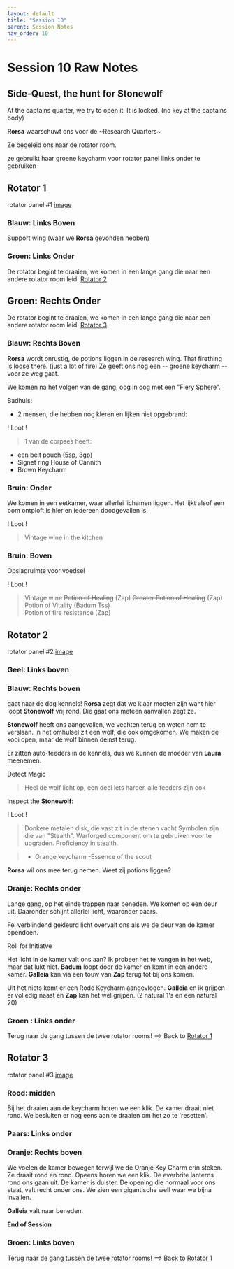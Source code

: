 ```yaml
---
layout: default
title: "Session 10"
parent: Session Notes
nav_order: 10
---
```


# Session 10 Raw Notes

## Side-Quest, the hunt for Stonewolf

At the captains quarter, we try to open it.
It is locked. (no key at the captains body)

**Rorsa** waarschuwt ons voor de ~Research Quarters~

Ze begeleid ons naar de rotator room.

ze gebruikt haar groene keycharm voor rotator panel links onder te gebruiken



## Rotator 1
rotator panel #1 [image](https://s3.amazonaws.com/files.d20.io/images/172153980/O-R5ziCJTgQN3zofC9U_wA/max.png?1603295592)

### Blauw: Links Boven
Support wing (waar we **Rorsa** gevonden hebben)

### Groen: Links Onder
De rotator begint te draaien, we komen in een lange gang die naar een andere rotator room leid.
[Rotator 2](#rotator-2)

## Groen: Rechts Onder
De rotator begint te draaien, we komen in een lange gang die naar een andere rotator room leid.
[Rotator 3](#rotator-3)

### Blauw: Rechts Boven
**Rorsa** wordt onrustig, de potions liggen in de research wing.
That firething is loose there. (just a lot of fire)
Ze geeft ons nog een -- groene keycharm -- voor ze weg gaat.

We komen na het volgen van de gang, oog in oog met een "Fiery Sphere".

Badhuis:
- 2 mensen, die hebben nog kleren en lijken niet opgebrand:

<div class="text-green-000">
  ! Loot !
</div>

> 1 van de corpses heeft:
- een belt pouch (5sp, 3gp)
- Signet ring House of Cannith
- Brown Keycharm      

### Bruin: Onder

We komen in een eetkamer, waar allerlei lichamen liggen.
Het lijkt alsof een bom ontploft is hier en iedereen doodgevallen is.

<div class="text-green-000">
 ! Loot !
</div>

> Vintage wine in the kitchen


### Bruin: Boven
Opslagruimte voor voedsel

<div class="text-green-000">
 ! Loot !
</div>

> Vintage wine
> ~~Potion of Healing~~ (Zap)
> ~~Greater Potion of Healing~~ (Zap)
> Potion of Vitality (Badum Tss)    
> Potion of fire resistance (Zap)


## Rotator 2
rotator panel #2 [image](https://s3.amazonaws.com/files.d20.io/images/172154300/FBTXVRpgP_XChiTb_rhMUQ/max.png?1603295644)

### Geel: Links boven


### Blauw: Rechts boven
gaat naar de dog kennels!
**Rorsa** zegt dat we klaar moeten zijn want hier loopt **Stonewolf** vrij rond.
Die gaat ons meteen aanvallen zegt ze.

**Stonewolf** heeft ons aangevallen, we vechten terug en weten hem te verslaan.
In het omhulsel zit een wolf, die ook omgekomen.
We maken de kooi open, maar de wolf binnen deinst terug.

Er zitten auto-feeders in de kennels, dus we kunnen de moeder van **Laura** meenemen.

<div class="text-blue-000">
  Detect Magic
</div>

>  Heel de wolf licht op, een deel iets harder, alle feeders zijn ook

Inspect the **Stonewolf**:

<div class="text-green-000">
! Loot !
</div>

> Donkere metalen disk, die vast zit in de stenen vacht
Symbolen zijn die van "Stealth".
Warforged component om te gebruiken voor te upgraden.
Proficiency in stealth.

> - Orange keycharm
-Essence of the scout

 **Rorsa** wil ons mee terug nemen.
 Weet zij potions liggen?

### Oranje: Rechts onder
Lange gang, op het einde trappen naar beneden.
We komen op een deur uit.
Daaronder schijnt allerlei licht, waaronder paars.

Fel verblindend gekleurd licht overvalt ons als we de deur van de kamer opendoen.

<div class="text-red-000">
 Roll for Initiatve
</div>

Het licht in de kamer valt ons aan?
Ik probeer het te vangen in het web, maar dat lukt niet.
**Badum** loopt door de kamer en komt in een andere kamer.
**Galleia** kan via een touw van **Zap** terug tot bij ons komen.

Uit het niets komt er een Rode Keycharm aangevlogen.
**Galleia** en ik grijpen er volledig naast en **Zap** kan het wel grijpen.
(2 natural 1's en een natural 20)

### Groen : Links onder
Terug naar de gang tussen de twee rotator rooms!
==> Back to [Rotator 1](#rotator-1)

## Rotator 3
rotator panel #3 [image](https://s3.amazonaws.com/files.d20.io/images/172154366/L_igkChTfYS_KrM95kt4VQ/med.png?1603295669)

### Rood: midden
Bij het draaien aan de keycharm horen we een klik. De kamer draait niet rond.
We besluiten er nog eens aan te draaien om het zo te 'resetten'.

### Paars: Links onder


### Oranje: Rechts boven
We voelen de kamer bewegen terwijl we de Oranje Key Charm erin steken.
Ze draait rond en rond.
Opeens horen we een klik.
De everbrite lanterns rond ons gaan uit.
De kamer is duister.
De opening die normaal voor ons staat, valt recht onder ons.
We zien een gigantische well waar we bijna invallen.

**Galleia** valt naar beneden.

**End of Session**

### Groen: Links boven
Terug naar de gang tussen de twee rotator rooms!
==> Back to [Rotator 1](#rotator-1)

